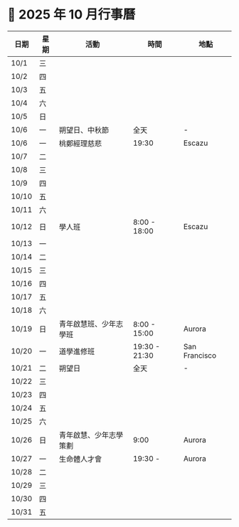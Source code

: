 # 📅 2025 年 10 月行事曆

| 日期 | 星期 | 活動 | 時間 | 地點 |
|------|------|------|------|------|
| 10/1 | 三 |  |  |  |
| 10/2 | 四 |  |  |  |
| 10/3 | 五 |  |  |  |
| 10/4 | 六 |  |  |  |
| 10/5 | 日 |  |  |  |
| 10/6 | 一 | 朔望日、中秋節 | 全天 | - |
| 10/6 | 一 | 桃鄭經理慈悲 | 19:30 | Escazu |
| 10/7 | 二 |  |  |  |
| 10/8 | 三 |  |  |  |
| 10/9 | 四 |  |  |  |
| 10/10 | 五 |  |  |  |
| 10/11 | 六 |  |  |  |
| 10/12 | 日 | 學人班 | 8:00 - 18:00 | Escazu |
| 10/13 | 一 |  |  |  |
| 10/14 | 二 |  |  |  |
| 10/15 | 三 |  |  |  |
| 10/16 | 四 |  |  |  |
| 10/17 | 五 |  |  |  |
| 10/18 | 六 |  |  |  |
| 10/19 | 日 | 青年啟慧班、少年志學班 | 8:00 - 15:00 | Aurora |
| 10/20 | 一 | 道學進修班 | 19:30 - 21:30 | San Francisco |
| 10/21 | 二 | 朔望日 | 全天 | - |
| 10/22 | 三 |  |  |  |
| 10/23 | 四 |  |  |  |
| 10/24 | 五 |  |  |  |
| 10/25 | 六 |  |  |  |
| 10/26 | 日 | 青年啟慧、少年志學 策劃 | 9:00 | Aurora |
| 10/27 | 一 | 生命體人才會 | 19:30 - | Aurora |
| 10/28 | 二 |  |  |  |
| 10/29 | 三 |  |  |  |
| 10/30 | 四 |  |  |  |
| 10/31 | 五 |  |  |  |
